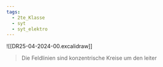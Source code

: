 ```yaml
---
tags:
  - 2te_Klasse
  - syt
  - syt_elektro
---
```


![[DR25-04-2024-00.excalidraw]]
> Die Feldlinien sind konzentrische Kreise um den leiter